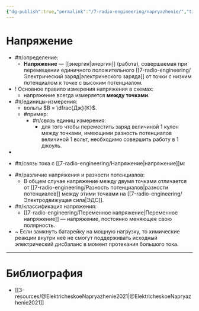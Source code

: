 ```yaml
---
{"dg-publish":true,"permalink":"/7-radio-engineering/napryazhenie/","title":"Напряжение","tags":["ресурсы/hidev"]}
---
```



# Напряжение

- #π/определение:
	- **Напряжение** — [[энергия\|энергия]] (работа), совершаемая при перемещении единичного положительного [[7-radio-engineering/Электрический заряд\|электрического заряда]] от точки с низким потенциалом к точке с высоким потенциалом.
- ! Основное правило измерения напряжения в схемах:
	- напряжение всегда измеряется **между точками**.
- #π/единицы-измерения:
	- вольты $В = \dfrac{Дж}{К}$.
	- #пример:
		- #π/связь единиц измерения:
			- для того чтобы переместить заряд величиной 1 кулон между точками, имеющими разность потенциалов величиной 1 вольт, необходимо совершить работу в 1 джоуль.
- 
<div class="transclusion internal-embed is-loaded"><div class="markdown-embed">



- #π/связь тока с [[7-radio-engineering/Напряжение\|напряжение]]м: 

</div></div>

- #π/различие напряжения и разности потенциалов:
	- В общем случае напряжение между двумя точками отличается от [[7-radio-engineering/Разность потенциалов\|разности потенциалов]] между этими точками на [[7-radio-engineering/Электродвижущая сила\|ЭДС]].
- #π/классификация напряжения:
	- [[7-radio-engineering/Переменное напряжение\|Переменное напряжение]] — напряжение, постоянно меняющее свою полярность.
- ~ Если замкнуть батарейку на мощную нагрузку, то химические реакции внутри неё не смогут поддерживать исходный электрический дисбаланс в момент протекания большого тока.

---

# Библиография

- [[3-resources/@ElektricheskoeNapryazhenie2021\|@ElektricheskoeNapryazhenie2021]]
